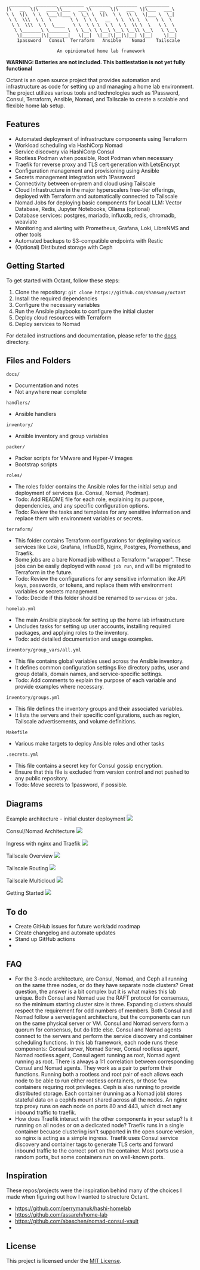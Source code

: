 ```
 ________  ________ _________  ________  ________   _________   
|\   __  \|\   ____\\___   ___\\   __  \|\   ___  \|\___   ___\ 
\ \  \|\  \ \  \___\|___ \  \_\ \  \|\  \ \  \\ \  \|___ \  \_| 
 \ \  \\\  \ \  \       \ \  \ \ \   __  \ \  \\ \  \   \ \  \  
  \ \  \\\  \ \  \____   \ \  \ \ \  \ \  \ \  \\ \  \   \ \  \ 
   \ \_______\ \_______\  \ \__\ \ \__\ \__\ \__\\ \__\   \ \__\
    \|_______|\|_______|   \|__|  \|__|\|__|\|__| \|__|    \|__|
    1password   Consul  Terraform   Ansible    Nomad    Tailscale

                   An opinionated home lab framework
```
**WARNING: Batteries are not included. This battlestation is not yet fully functional**

Octant is an open source project that provides automation and infrastructure as code for setting up and managing a home lab environment. The project utilizes various tools and technologies such as 1Password, Consul, Terraform, Ansible, Nomad, and Tailscale to create a scalable and flexible home lab setup.

## Features

- Automated deployment of infrastructure components using Terraform
- Workload scheduling via HashiCorp Nomad
- Service discovery via HashiCorp Consul
- Rootless Podman when possible, Root Podman when necessary
- Traefik for reverse proxy and TLS cert generation with LetsEncrypt
- Configuration management and provisioning using Ansible
- Secrets management integration with 1Password
- Connectivity between on-prem and cloud using Tailscale
- Cloud Infrastructure in the major hyperscalers free-tier offerings, deployed with Terraform and automatically connected to Tailscale
- Nomad Jobs for deploying basic components for Local LLM: Vector Database, Redis, Jupyter Notebooks, Ollama (optional)
- Database services: postgres, mariadb, influxdb, redis, chromadb, weaviate
- Monitoring and alerting with Prometheus, Grafana, Loki, LibreNMS and other tools
- Automated backups to S3-compatible endpoints with Restic
- (Optional) Distibuted storage with Ceph

## Getting Started

To get started with Octant, follow these steps:

1. Clone the repository: `git clone https://github.com/shamsway/octant`
2. Install the required dependencies
3. Configure the necessary variables
4. Run the Ansible playbooks to configure the initial cluster
5. Deploy cloud resources with Terraform
6. Deploy services to Nomad

For detailed instructions and documentation, please refer to the [docs](./docs) directory.

## Files and Folders

`docs/`
- Documentation and notes
- Not anywhere near complete
  
`handlers/`
- Ansible handlers

`inventory/`
- Ansible inventory and group variables

`packer/`
- Packer scripts for VMware and Hyper-V images
- Bootstrap scripts

`roles/`
- The roles folder contains the Ansible roles for the initial setup and deployment of services (i.e. Consul, Nomad, Podman).
- Todo: Add README file for each role, explaining its purpose, dependencies, and any specific configuration options.
- Todo: Review the tasks and templates for any sensitive information and replace them with environment variables or secrets.

`terraform/`
- This folder contains Terraform configurations for deploying various services like Loki, Grafana, InfluxDB, Nginx, Postgres, Prometheus, and Traefik.
- Some jobs are a bare Nomad job without a Terraform "wrapper". These jobs can be easily deployed with `nomad job run`, and will be migrated to Terraform in the future.
- Todo: Review the configurations for any sensitive information like API keys, passwords, or tokens, and replace them with environment variables or secrets management.
- Todo: Decide if this folder should be renamed to `services` or `jobs`.

`homelab.yml`
- The main Ansible playbook for setting up the home lab infrastructure
- Uncludes tasks for setting up user accounts, installing required packages, and applying roles to the inventory.
- Todo: add detailed documentation and usage examples.

`inventory/group_vars/all.yml`
- This file contains global variables used across the Ansible inventory.
- It defines common configuration settings like directory paths, user and group details, domain names, and service-specific settings.
- Todo: Add comments to explain the purpose of each variable and provide examples where necessary.

`inventory/groups.yml`
- This file defines the inventory groups and their associated variables.
- It lists the servers and their specific configurations, such as region, Tailscale advertisements, and volume definitions.

`Makefile`
- Various make targets to deploy Ansible roles and other tasks

`.secrets.yml`
- This file contains a secret key for Consul gossip encryption.
- Ensure that this file is excluded from version control and not pushed to any public repository.
- Todo: Move secrets to 1password, if possible.

## Diagrams

Example architecture - initial cluster deployment
![](docs/octant-usage/diagrams/01_architecture.png)

Consul/Nomad Architecture
![](docs/octant-usage/diagrams/03_nomad_consul.png)

Ingress with nginx and Traefik
![](docs/octant-usage/diagrams/04_ingress_tls.png)

Tailscale Overview
![](docs/octant-usage/diagrams/05_tailscale_overview.png)

Tailscale Routing
![](docs/octant-usage/diagrams/06_tailscale_routing.png)

Tailscale Multicloud
![](docs/octant-usage/diagrams/07_tailscale_multicloud.png)

Getting Started
![](docs/octant-usage/diagrams/08_getting_started.png)

## To do 
- Create GitHub issues for future work/add roadmap
- Create changelog and automate updates
- Stand up GitHub actions
- 
## FAQ

- For the 3-node architecture, are Consul, Nomad, and Ceph all running on the same three nodes, or do they have separate node clusters? Great question, the answer is a bit complex but it is what makes this lab unique. Both Consul and Nomad use the RAFT protocol for consensus, so the minimum starting cluster size is three. Expanding clusters should respect the requirement for odd numbers of members. Both Consul and Nomad follow a server/agent architecture, but the components can run on the same physical server or VM. Consul and Nomad servers form a quorum for consensus, but do little else. Consul and Nomad agents connect to the servers and perform the service discovery and container scheduling functions. In this lab framework, each node runs these components: Consul server, Nomad Server, Consul rootless agent, Nomad rootless agent, Consul agent running as root, Nomad agent running as root. There is always a 1:1 correlation between corresponding Consul and Nomad agents. They work as a pair to perform their functions. Running both a rootless and root pair of each allows each node to be able to run either rootless containers, or those few containers requring root privileges. Ceph is also running to provide distributed storage. Each container (running as a Nomad job) stores stateful data on a cephfs mount shared across all the nodes. An nginx tcp proxy runs on each node on ports 80 and 443, which direct any inbound traffic to traefik. 
- How does Traefik interact with the other components in your setup? Is it running on all nodes or on a dedicated node? Traefik runs in a single container becuase clustering isn't supported in the open source version, so nginx is acting as a simple ingress. Traefik uses Consul service discovery and container tags to generate TLS certs and forward inbound traffic to the correct port on the container. Most ports use a random ports, but some containers run on well-known ports.

## Inspiration

These repos/projects were the inspiration behind many of the choices I made when figuring out how I wanted to structure Octant.

- https://github.com/perrymanuk/hashi-homelab
- https://github.com/assareh/home-lab
- https://github.com/abaschen/nomad-consul-vault
- 

## License

This project is licensed under the [MIT License](./LICENSE).